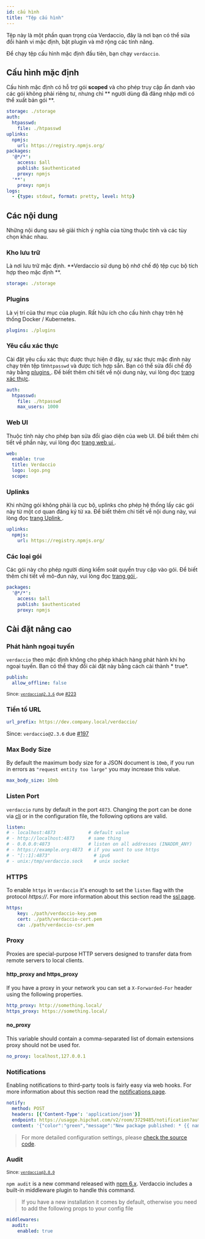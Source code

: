 ```yaml
---
id: cấu hình
title: "Tệp cấu hình"
---
```

Tệp này là một phần quan trọng của Verdaccio, đây là nơi bạn có thể sửa đổi hành vi mặc định, bật plugin và mở rộng các tính năng.

Để chạy tệp cấu hình mặc định đầu tiên, bạn chạy `verdaccio`.

## Cấu hình mặc định

Cấu hình mặc định có hỗ trợ gói **scoped** và cho phép truy cập ẩn danh vào các gói không phải riêng tư, nhưng chỉ ** người dùng đã đăng nhập mới có thể xuất bản gói **.

```yaml
storage: ./storage
auth:
  htpasswd:
    file: ./htpasswd
uplinks:
  npmjs:
    url: https://registry.npmjs.org/
packages:
  '@*/*':
    access: $all
    publish: $authenticated
    proxy: npmjs
  '**':
    proxy: npmjs
logs:
  - {type: stdout, format: pretty, level: http}
```

## Các nội dung

Những nội dung sau sẽ giải thích ý nghĩa của từng thuộc tính và các tùy chọn khác nhau.

### Kho lưu trữ

Là nơi lưu trữ mặc định. **Verdaccio sử dụng bộ nhớ chế độ tệp cục bộ tích hợp theo mặc định **.

```yaml
storage: ./storage
```

### Plugins

Là vị trí của thư mục của plugin. Rất hữu ích cho cấu hình chạy trên hệ thống Docker / Kubernetes.

```yaml
plugins: ./plugins
```

### Yêu cầu xác thực

Cài đặt yêu cầu xác thực được thực hiện ở đây, sự xác thực mặc đình này chạy trên tệp tin` htpasswd ` và được tích hợp sẵn. Bạn có thể sửa đổi chế độ này bằng [ plugins ](plugins.md). Để biết thêm chi tiết về nội dung này, vui lòng đọc [ trang xác thực](auth.md).

```yaml
auth:
  htpasswd:
    file: ./htpasswd
    max_users: 1000
```

### Web UI

Thuộc tính này cho phép bạn sửa đổi giao diện của web UI. Để biết thêm chi tiết về phần này, vui lòng đọc [ trang web ui ](web.md).

```yaml
web:
  enable: true
  title: Verdaccio
  logo: logo.png
  scope:
```

### Uplinks

Khi những gói không phải là cục bộ, uplinks cho phép hệ thống lấy các gói này từ một cơ quan đăng ký từ xa. Để biết thêm chi tiết về nội dung này, vui lòng đọc [ trang Uplink ](uplinks.md).

```yaml
uplinks:
  npmjs:
    url: https://registry.npmjs.org/
```

### Các loại gói

Các gói này cho phép người dùng kiểm soát quyền truy cập vào gói. Để biết thêm chi tiết về mô-đun này, vui lòng đọc [ trang gói ](packages.md).

```yaml
packages:
  '@*/*':
    access: $all
    publish: $authenticated
    proxy: npmjs
```

## Cài đặt nâng cao

### Phát hành ngoại tuyến

` verdaccio ` theo mặc định không cho phép khách hàng phát hành khi họ ngoại tuyến. Bạn có thể thay đổi cài đặt này bằng cách cài thành * true*.

```yaml
publish:
  allow_offline: false
```

<small>Since: <code>verdaccio@2.3.6</code> due <a href="https://github.com/verdaccio/verdaccio/pull/223">#223</a></small>

### Tiền tố URL

```yaml
url_prefix: https://dev.company.local/verdaccio/
```

Since: `verdaccio@2.3.6` due [#197](https://github.com/verdaccio/verdaccio/pull/197)

### Max Body Size

By default the maximum body size for a JSON document is `10mb`, if you run in errors as `"request entity too large"` you may increase this value.

```yaml
max_body_size: 10mb
```

### Listen Port

`verdaccio` runs by default in the port `4873`. Changing the port can be done via [cli](cli.md) or in the configuration file, the following options are valid.

```yaml
listen:
# - localhost:4873            # default value
# - http://localhost:4873     # same thing
# - 0.0.0.0:4873              # listen on all addresses (INADDR_ANY)
# - https://example.org:4873  # if you want to use https
# - "[::1]:4873"                # ipv6
# - unix:/tmp/verdaccio.sock    # unix socket
```

### HTTPS

To enable `https` in `verdaccio` it's enough to set the `listen` flag with the protocol *https://*. For more information about this section read the [ssl page](ssl.md).

```yaml
https:
    key: ./path/verdaccio-key.pem
    cert: ./path/verdaccio-cert.pem
    ca: ./path/verdaccio-csr.pem
```

### Proxy

Proxies are special-purpose HTTP servers designed to transfer data from remote servers to local clients.

#### http_proxy and https_proxy

If you have a proxy in your network you can set a `X-Forwarded-For` header using the following properties.

```yaml
http_proxy: http://something.local/
https_proxy: https://something.local/
```

#### no_proxy

This variable should contain a comma-separated list of domain extensions proxy should not be used for.

```yaml
no_proxy: localhost,127.0.0.1
```

### Notifications

Enabling notifications to third-party tools is fairly easy via web hooks. For more information about this section read the [notifications page](notifications.md).

```yaml
notify:
  method: POST
  headers: [{'Content-Type': 'application/json'}]
  endpoint: https://usagge.hipchat.com/v2/room/3729485/notification?auth_token=mySecretToken
  content: '{"color":"green","message":"New package published: * {{ name }}*","notify":true,"message_format":"text"}'
```

> For more detailed configuration settings, please [check the source code](https://github.com/verdaccio/verdaccio/tree/master/conf).

### Audit

<small>Since: <code>verdaccio@3.0.0</code></small>

`npm audit` is a new command released with [npm 6.x](https://github.com/npm/npm/releases/tag/v6.1.0). Verdaccio includes a built-in middleware plugin to handle this command.

> If you have a new installation it comes by default, otherwise you need to add the following props to your config file

```yaml
middlewares:
  audit:
    enabled: true
```